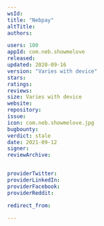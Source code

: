 ```yaml
---
wsId: 
title: "Nebpay"
altTitle: 
authors:

users: 100
appId: com.neb.showmelove
released: 
updated: 2020-09-16
version: "Varies with device"
stars: 
ratings: 
reviews: 
size: Varies with device
website: 
repository: 
issue: 
icon: com.neb.showmelove.jpg
bugbounty: 
verdict: stale
date: 2021-09-12
signer: 
reviewArchive:


providerTwitter: 
providerLinkedIn: 
providerFacebook: 
providerReddit: 

redirect_from:

---
```



